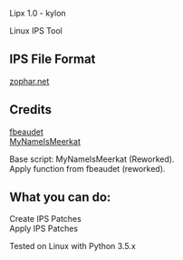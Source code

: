 Lipx 1.0 - kylon  

Linux IPS Tool  

## IPS File Format  
  [zophar.net](http://zerosoft.zophar.net/ips.php)  


## Credits  
  [fbeaudet](https://github.com/fbeaudet/ips.py/blob/master/ips.py)  
  [MyNameIsMeerkat](https://github.com/MyNameIsMeerkat/RetronPy)  

  Base script: MyNameIsMeerkat (Reworked).  
  Apply function from fbeaudet (reworked).  

## What you can do:  

Create IPS Patches  
Apply IPS Patches  

Tested on Linux with Python 3.5.x

